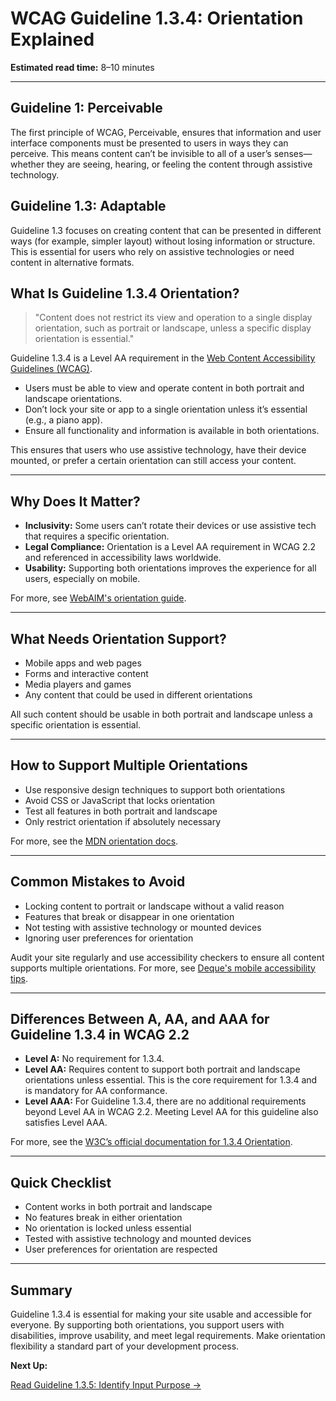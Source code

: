 <!--
title: WCAG Guideline 1.3.4: Orientation Explained
series: Making the Web Accessible for All
description: A practical guide to WCAG Guideline 1.3.4 (Orientation)—what it means, why it matters, and how to ensure content is not restricted to a single display orientation.
keywords: wcag 1.3.4, orientation, accessibility, web standards, mobile, landscape, portrait, digital inclusion
image: WCAG-Series-1.3.4.png
imageAlt: Blue text on yellow background saying, "Web Content Accessibiilty Guiedlines (WCAG) 1.3.4 Explained, Orientation"
status: published
date: 2025-07-01
-->

# **WCAG Guideline 1.3.4: Orientation Explained**

**Estimated read time:** 8–10 minutes

---

## **Guideline 1: Perceivable**

The first principle of WCAG, Perceivable, ensures that information and user interface components must be presented to users in ways they can perceive. This means content can’t be invisible to all of a user’s senses—whether they are seeing, hearing, or feeling the content through assistive technology.

## **Guideline 1.3: Adaptable**

Guideline 1.3 focuses on creating content that can be presented in different ways (for example, simpler layout) without losing information or structure. This is essential for users who rely on assistive technologies or need content in alternative formats.

## **What Is Guideline 1.3.4 Orientation?**

<!-- [Illustration: Mobile device switching between portrait and landscape] -->

> "Content does not restrict its view and operation to a single display orientation, such as portrait or landscape, unless a specific display orientation is essential."

Guideline 1.3.4 is a Level AA requirement in the [Web Content Accessibility Guidelines (WCAG)](https://www.w3.org/WAI/WCAG22/quickref/#orientation).

- Users must be able to view and operate content in both portrait and landscape orientations.
- Don’t lock your site or app to a single orientation unless it’s essential (e.g., a piano app).
- Ensure all functionality and information is available in both orientations.

This ensures that users who use assistive technology, have their device mounted, or prefer a certain orientation can still access your content.

---

## **Why Does It Matter?**

<!-- [Infographic: Device orientation icons, user with mounted tablet] -->

- **Inclusivity:** Some users can’t rotate their devices or use assistive tech that requires a specific orientation.
- **Legal Compliance:** Orientation is a Level AA requirement in WCAG 2.2 and referenced in accessibility laws worldwide.
- **Usability:** Supporting both orientations improves the experience for all users, especially on mobile.

For more, see [WebAIM's orientation guide](https://webaim.org/blog/mobile-accessibility/).

---

## **What Needs Orientation Support?**

<!-- [Grid: Mobile app, web page, form, all with orientation icons] -->

- Mobile apps and web pages
- Forms and interactive content
- Media players and games
- Any content that could be used in different orientations

All such content should be usable in both portrait and landscape unless a specific orientation is essential.

---

## **How to Support Multiple Orientations**

<!-- [Side-by-side: App in portrait and landscape]
[Example: Responsive design with flexible layouts] -->

- Use responsive design techniques to support both orientations
- Avoid CSS or JavaScript that locks orientation
- Test all features in both portrait and landscape
- Only restrict orientation if absolutely necessary

For more, see the [MDN orientation docs](https://developer.mozilla.org/en-US/docs/Web/CSS/@media/orientation).

---

## **Common Mistakes to Avoid**

<!-- [Do/Don't graphic: Left side with flexible orientation, right side with locked orientation] -->

- Locking content to portrait or landscape without a valid reason
- Features that break or disappear in one orientation
- Not testing with assistive technology or mounted devices
- Ignoring user preferences for orientation

Audit your site regularly and use accessibility checkers to ensure all content supports multiple orientations. For more, see [Deque's mobile accessibility tips](https://www.deque.com/blog/mobile-accessibility-tips/).

---

## **Differences Between A, AA, and AAA for Guideline 1.3.4 in WCAG 2.2**

<!-- [Infographic: Three columns labeled A, AA, AAA with example requirements for each] -->

- **Level A:** No requirement for 1.3.4.
- **Level AA:** Requires content to support both portrait and landscape orientations unless essential. This is the core requirement for 1.3.4 and is mandatory for AA conformance.
- **Level AAA:** For Guideline 1.3.4, there are no additional requirements beyond Level AA in WCAG 2.2. Meeting Level AA for this guideline also satisfies Level AAA.

For more, see the [W3C’s official documentation for 1.3.4 Orientation](https://www.w3.org/WAI/WCAG22/Understanding/orientation.html).

---

## **Quick Checklist**

<!-- [Checklist graphic: Icons for each item (mobile, orientation, responsive, etc.)] -->

- Content works in both portrait and landscape
- No features break in either orientation
- No orientation is locked unless essential
- Tested with assistive technology and mounted devices
- User preferences for orientation are respected

---

## **Summary**

<!-- [Illustration: User switching device orientation and accessing all content] -->

Guideline 1.3.4 is essential for making your site usable and accessible for everyone. By supporting both orientations, you support users with disabilities, improve usability, and meet legal requirements. Make orientation flexibility a standard part of your development process.

**Next Up:**

[Read Guideline 1.3.5: Identify Input Purpose →](WCAG-Guideline-1-3-5-Identify-Input-Purpose-Explained)

